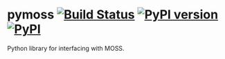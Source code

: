 # pymoss [![Build Status](https://github.com/DMOJ/pymoss/workflows/build/badge.svg)](https://github.com/DMOJ/pymoss/actions/) [![PyPI version](https://badge.fury.io/py/pymoss.svg)](https://pypi.python.org/pypi/pymoss) [![PyPI](https://img.shields.io/pypi/pyversions/pymoss.svg)](https://pypi.python.org/pypi/pymoss)

Python library for interfacing with MOSS.


